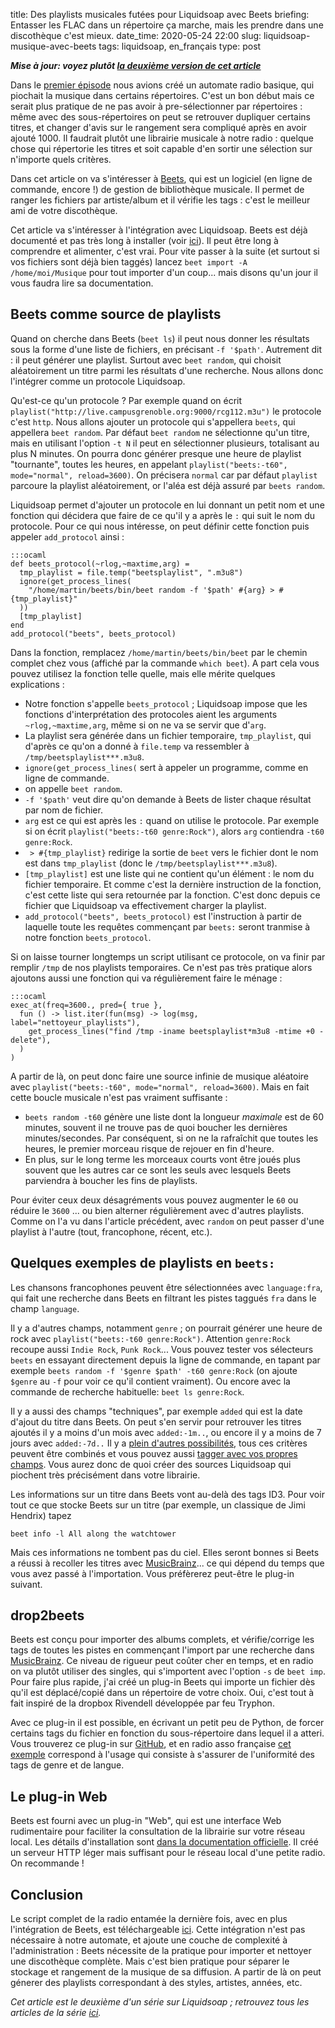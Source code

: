 title: Des playlists musicales futées pour Liquidsoap avec Beets
briefing: Entasser les FLAC dans un répertoire ça marche, mais les prendre dans une discothèque c'est mieux.
date_time: 2020-05-24 22:00
slug: liquidsoap-musique-avec-beets
tags: liquidsoap, en_français
type: post

***Mise à jour: voyez plutôt [la deuxième version de cet article](/2020-05-04/liquidsoap-musique-avec-beets-2.html)***

Dans le [premier épisode](/2020-05-05/liquidsoap-pige-et-automate-pour-radio-associative.html) nous avions créé un automate radio basique,
qui piochait la musique dans certains répertoires.
C'est un bon début mais ce serait plus pratique de ne pas avoir à pre-sélectionner
par répertoires : même avec des sous-répertoires on peut se retrouver dupliquer certains titres, et changer d'avis sur le rangement sera compliqué après en avoir ajouté 1000.
Il faudrait plutôt une librairie musicale à notre radio :
quelque chose qui répertorie les titres et soit capable d'en sortir une sélection sur n'importe quels critères.

Dans cet article on va s'intéresser à [Beets](https://beets.io),
qui est un logiciel (en ligne de commande, encore !)
de gestion de bibliothèque musicale.
Il permet de ranger les fichiers par artiste/album et il vérifie les tags :
c'est le meilleur ami de votre discothèque.

Cet article va s'intéresser à l'intégration avec Liquidsoap.
Beets est déjà documenté et pas très long à installer
(voir [ici](https://beets.readthedocs.io/en/stable/guides/main.html#installing)).
Il peut être long à comprendre et alimenter, c'est vrai.
Pour vite passer à la suite (et surtout si vos fichiers sont déjà bien taggés)
lancez `beet import -A /home/moi/Musique` pour tout importer d'un coup...
mais disons qu'un jour il vous faudra lire sa documentation.

## Beets comme source de playlists

Quand on cherche dans Beets (`beet ls`)
il peut nous donner les résultats sous la forme d'une liste de fichiers, en précisant `-f '$path'`.
Autrement dit : il peut générer une playlist.
Surtout avec `beet random`,
qui choisit aléatoirement un titre parmi les résultats d'une recherche.
Nous allons donc l'intégrer comme un protocole Liquidsoap.

Qu'est-ce qu'un protocole ?
Par exemple quand on écrit 
`playlist("http://live.campusgrenoble.org:9000/rcg112.m3u")` le protocole c'est `http`.
Nous allons ajouter un protocole qui s'appellera `beets`, qui appellera `beet random`.
Par défaut `beet random` ne sélectionne qu'un titre,
mais en utilisant l'option `-t N` il peut en sélectionner plusieurs, totalisant au plus N minutes.
On pourra donc générer presque une heure de playlist "tournante", toutes les heures, en appelant `playlist("beets:-t60", mode="normal", reload=3600)`.
On précisera `normal` car par défaut `playlist` parcoure la playlist aléatoirement,
or l'aléa est déjà assuré par `beets random`.


Liquidsoap permet d'ajouter un protocole en lui donnant un petit nom et une
fonction qui décidera que faire de ce qu'il y a après le `:` qui suit le nom du protocole.
Pour ce qui nous intéresse, on peut définir cette fonction puis appeler `add_protocol` ainsi :

    :::ocaml
    def beets_protocol(~rlog,~maxtime,arg) =
      tmp_playlist = file.temp("beetsplaylist", ".m3u8")
      ignore(get_process_lines(
        "/home/martin/beets/bin/beet random -f '$path' #{arg} > #{tmp_playlist}"
      ))
      [tmp_playlist]
    end
    add_protocol("beets", beets_protocol)

Dans la fonction, remplacez `/home/martin/beets/bin/beet` par le chemin complet chez vous
(affiché par la commande `which beet`).
A part cela vous pouvez utilisez la fonction telle quelle,
mais elle mérite quelques explications :

 * Notre fonction s'appelle `beets_protocol` ;
   Liquidsoap impose que les fonctions d'interprétation des protocoles aient les
   arguments `~rlog,~maxtime,arg`, même si on ne va se servir que d'`arg`. 
 * La playlist sera générée dans un fichier temporaire, `tmp_playlist`,
   qui d'après ce qu'on a donné à `file.temp` va ressembler à `/tmp/beetsplaylist***.m3u8`.
 * `ignore(get_process_lines(` sert à appeler un programme, comme en ligne de commande.
 * on appelle `beet random`.
 * `-f '$path'` veut dire qu'on demande à Beets de lister chaque résultat par nom de fichier.
 * `arg` est ce qui est après les `:` quand on utilise le protocole.
   Par exemple si on écrit `playlist("beets:-t60 genre:Rock")`,
   alors `arg` contiendra `-t60 genre:Rock`.
 * ` > #{tmp_playlist}` redirige la sortie de `beet` vers le fichier dont le nom est dans `tmp_playlist` (donc le `/tmp/beetsplaylist***.m3u8`).
 * `[tmp_playlist]` est une liste qui ne contient qu'un élément :
   le nom du fichier temporaire. Et comme c'est la dernière instruction de la fonction,
   c'est cette liste qui sera retournée par la fonction. C'est donc depuis ce fichier que Liquidsoap va effectivement charger la playlist.
 * `add_protocol("beets", beets_protocol)` est l'instruction à partir de laquelle toute les requêtes commençant par `beets:` seront tranmise à notre fonction `beets_protocol`.

Si on laisse tourner longtemps un script utilisant ce protocole, on va finir par remplir `/tmp` de nos playlists temporaires.
Ce n'est pas très pratique alors ajoutons aussi une fonction qui va régulièrement faire le ménage :

    :::ocaml
    exec_at(freq=3600., pred={ true },
      fun () -> list.iter(fun(msg) -> log(msg, label="nettoyeur_playlists"),
        get_process_lines("find /tmp -iname beetsplaylist*m3u8 -mtime +0 -delete"),
      )
    )

A partir de là,
on peut donc faire une source infinie de musique aléatoire avec
`playlist("beets:-t60", mode="normal", reload=3600)`.
Mais en fait cette boucle musicale n'est pas vraiment suffisante :

* `beets random -t60` génère une liste dont la longueur _maximale_ est de 60 minutes,
souvent il ne trouve pas de quoi boucher les dernières minutes/secondes.
Par conséquent, si on ne la rafraîchit que toutes les heures, le premier morceau
risque de rejouer en fin d'heure.
* En plus, sur le long terme les morceaux courts vont être joués plus souvent
que les autres car ce sont les seuls avec lesquels Beets parviendra à boucher
les fins de playlists.

Pour éviter ceux deux désagréments vous pouvez augmenter le `60` ou réduire le `3600` ...
ou bien alterner régulièrement avec d'autres playlists.
Comme on l'a vu dans l'article précédent, avec `random` on peut passer d'une playlist à l'autre (tout, francophone, récent, etc.).

## Quelques exemples de playlists en `beets:`

Les chansons francophones peuvent être sélectionnées avec
`language:fra`, qui fait une recherche dans Beets en filtrant les pistes taggués `fra` dans le champ `language`.

Il y a d'autres champs, notamment `genre` ;
on pourrait générer une heure de rock avec `playlist("beets:-t60 genre:Rock")`.
Attention `genre:Rock` recoupe aussi `Indie Rock`, `Punk Rock`... 
Vous pouvez tester vos sélecteurs `beets` en essayant directement depuis
la ligne de commande, en tapant par exemple `beets random -f '$genre $path' -t60 genre:Rock`
(on ajoute `$genre` au `-f` pour voir ce qu'il contient vraiment).
Ou encore avec la commande de recherche habituelle: `beet ls genre:Rock`.


Il y a aussi des champs "techniques",
par exemple `added` qui est la date d'ajout du titre dans Beets.
On peut s'en servir pour retrouver les titres ajoutés il y a moins d'un mois avec `added:-1m..`,
ou encore il y a moins de 7 jours avec `added:-7d..`
Il y a [plein d'autres possibilités](https://beets.readthedocs.io/en/stable/reference/query.html),
tous ces critères peuvent être combinés
et vous pouvez aussi [tagger avec vos propres champs](https://beets.readthedocs.io/en/stable/guides/advanced.html#store-any-data-you-like).
Vous aurez donc de quoi créer des sources Liquidsoap qui piochent très précisément dans votre librairie.

Les informations sur un titre dans Beets vont au-delà des tags ID3.
Pour voir tout ce que stocke Beets sur un titre
(par exemple, un classique de Jimi Hendrix)
tapez

    beet info -l All along the watchtower

Mais ces informations ne tombent pas du ciel.
Elles seront bonnes si Beets a réussi à recoller les titres avec [MusicBrainz](https://musicbrainz.org/)...
ce qui dépend du temps que vous avez passé à l'importation.
Vous préfèrerez peut-être le plug-in suivant.


## drop2beets

Beets est conçu pour importer des albums complets,
et vérifie/corrige les tags de toutes les pistes en commençant l'import par une recherche dans
[MusicBrainz](https://musicbrainz.org/).
Ce niveau de rigueur peut coûter cher en temps, et en radio on va plutôt utiliser des singles,
qui s'importent avec l'option `-s` de `beet imp`.
Pour faire plus rapide,
j'ai créé un plug-in Beets qui importe un fichier dès qu'il est déplacé/copié
dans un répertoire de votre choix.
Oui, c'est tout à fait inspiré de la dropbox Rivendell développée par feu Tryphon.

Avec ce plug-in il est possible,
en écrivant un petit peu de Python,
de forcer certains tags du fichier en fonction du sous-répertoire dans lequel il a atteri.
Vous trouverez ce plug-in sur [GitHub](https://github.com/martinkirch/drop2beets),
et en radio asso française [cet exemple](https://github.com/martinkirch/drop2beets/blob/master/examples/force_genre_and_language_by_folder.py) correspond à l'usage qui consiste à
s'assurer de l'uniformité des tags de genre et de langue.


## Le plug-in Web

Beets est fourni avec un plug-in "Web", qui est une interface Web rudimentaire
pour faciliter la consultation de la librairie sur votre réseau local.
Les détails d'installation sont
[dans la documentation officielle](https://beets.readthedocs.io/en/stable/plugins/web.html).
Il créé un serveur HTTP léger
mais suffisant pour le réseau local d'une petite radio.
On recommande !

## Conclusion

Le script complet de la radio entamée la dernière fois, avec en plus
l'intégration de Beets, est téléchargeable [ici](02-radio.liq).
Cette intégration n'est pas nécessaire à notre automate,
et ajoute une couche de complexité à l'administration :
Beets nécessite de la pratique pour importer et nettoyer une discothèque complète.
Mais c'est bien pratique pour séparer le stockage et rangement de la musique de sa diffusion.
A partir de là on peut génerer des playlists correspondant à des styles,
artistes, années, etc.

_Cet article est le deuxième d'un série sur Liquidsoap ; retrouvez tous les articles de la série [ici](/tag/liquidsoap.html)._
